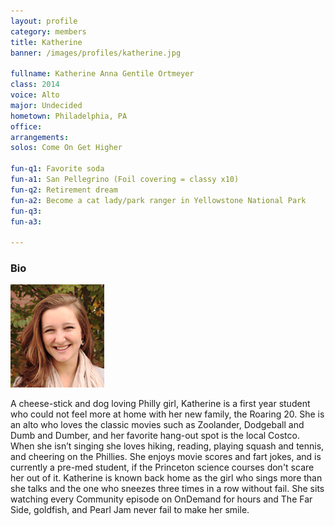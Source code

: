 ```yaml
---
layout: profile
category: members
title: Katherine
banner: /images/profiles/katherine.jpg

fullname: Katherine Anna Gentile Ortmeyer
class: 2014
voice: Alto
major: Undecided
hometown: Philadelphia, PA
office: 
arrangements: 
solos: Come On Get Higher

fun-q1: Favorite soda
fun-a1: San Pellegrino (Foil covering = classy x10)
fun-q2: Retirement dream
fun-a2: Become a cat lady/park ranger in Yellowstone National Park
fun-q3: 
fun-a3: 

---
```


### Bio

![Katherine](/images/members/current/katherine.jpg)

A cheese-stick and dog loving Philly girl, Katherine is a first year
student who could not feel more at home with her new family, the
Roaring 20. She is an alto who loves the classic movies such as
Zoolander, Dodgeball and Dumb and Dumber, and her favorite hang-out
spot is the local Costco. When she isn’t singing she loves hiking,
reading, playing squash and tennis, and cheering on the Phillies. She
enjoys movie scores and fart jokes, and is currently a pre-med
student, if the Princeton science courses don't scare her out of
it. Katherine is known back home as the girl who sings more than she
talks and the one who sneezes three times in a row without fail. She
sits watching every Community episode on OnDemand for hours and The
Far Side, goldfish, and Pearl Jam never fail to make her smile.
